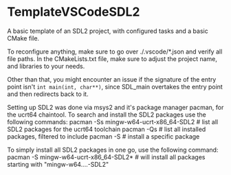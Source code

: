 # TemplateVSCodeSDL2
A basic template of an SDL2 project, with configured tasks and a basic CMake file.


To reconfigure anything, make sure to go over ./.vscode/*.json and verify all file paths.
In the CMakeLists.txt file, make sure to adjust the project name, and libraries to your needs.

Other than that, you might encounter an issue if the signature of the entry point isn't `int main(int, char**)`,
  since SDL_main overtakes the entry point and then redirects back to it.

Setting up SDL2 was done via msys2 and it's package manager pacman, for the ucrt64 chaintool.
To search and install the SDL2 packages use the following commands:
  pacman -Ss mingw-w64-ucrt-x86_64-SDL2       # list all SDL2 packages for the ucrt64 toolchain
  pacman -Qs <package name>                   # list all installed packages, filtered to include <package name>
  pacman -S <package name>                    # install a specific package

To simply install all SDL2 packages in one go, use the following command:
  pacman -S mingw-w64-ucrt-x86_64-SDL2*       # will install all packages starting with "mingw-w64....-SDL2"
